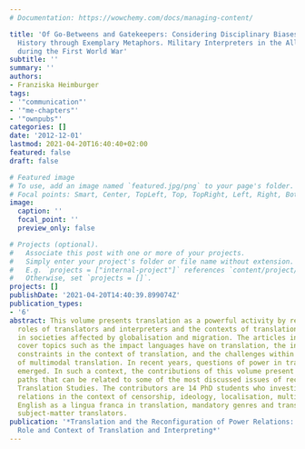 ```yaml
---
# Documentation: https://wowchemy.com/docs/managing-content/

title: 'Of Go-Betweens and Gatekeepers: Considering Disciplinary Biases in Interpreting
  History through Exemplary Metaphors. Military Interpreters in the Allied Coalition
  during the First World War'
subtitle: ''
summary: ''
authors:
- Franziska Heimburger
tags:
- '"communication"'
- '"me-chapters"'
- '"ownpubs"'
categories: []
date: '2012-12-01'
lastmod: 2021-04-20T16:40:40+02:00
featured: false
draft: false

# Featured image
# To use, add an image named `featured.jpg/png` to your page's folder.
# Focal points: Smart, Center, TopLeft, Top, TopRight, Left, Right, BottomLeft, Bottom, BottomRight.
image:
  caption: ''
  focal_point: ''
  preview_only: false

# Projects (optional).
#   Associate this post with one or more of your projects.
#   Simply enter your project's folder or file name without extension.
#   E.g. `projects = ["internal-project"]` references `content/project/deep-learning/index.md`.
#   Otherwise, set `projects = []`.
projects: []
publishDate: '2021-04-20T14:40:39.899074Z'
publication_types:
- '6'
abstract: This volume presents translation as a powerful activity by revisiting the
  roles of translators and interpreters and the contexts of translation and interpreting
  in societies affected by globalisation and migration. The articles in this volume
  cover topics such as the impact languages have on translation, the institutional
  constraints in the context of translation, and the challenges within the framework
  of multimodal translation. In recent years, questions of power in translation have
  emerged. In such a context, the contributions of this volume present new research
  paths that can be related to some of the most discussed issues of recent years in
  Translation Studies. The contributors are 14 PhD students who investigate the power
  relations in the context of censorship, ideology, localisation, multimodal translation,
  English as a lingua franca in translation, mandatory genres and translation by non-professional
  subject-matter translators.
publication: '*Translation and the Reconfiguration of Power Relations: Revisiting
  Role and Context of Translation and Interpreting*'
---
```

